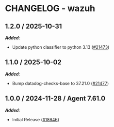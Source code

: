 # CHANGELOG - wazuh

<!-- towncrier release notes start -->

## 1.2.0 / 2025-10-31

***Added***:

* Update python classifier to python 3.13 ([#21473](https://github.com/DataDog/integrations-core/pull/21473))

## 1.1.0 / 2025-10-02

***Added***:

* Bump datadog-checks-base to 37.21.0 ([#21477](https://github.com/DataDog/integrations-core/pull/21477))

## 1.0.0 / 2024-11-28 / Agent 7.61.0

***Added***:

* Initial Release ([#18646](https://github.com/DataDog/integrations-core/pull/18646))
